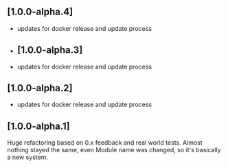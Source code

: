 ## [1.0.0-alpha.4]

* updates for docker release and update process

* ## [1.0.0-alpha.3]

* updates for docker release and update process

## [1.0.0-alpha.2]

* updates for docker release and update process

## [1.0.0-alpha.1]

Huge refactoring based on 0.x feedback and real world tests. Almost nothing stayed the same, even Module name was
changed, so it's basically a new system.